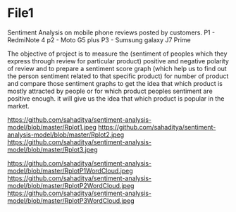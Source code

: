 # File1
Sentiment Analysis on mobile phone reviews posted by customers.
P1 - RedmiNote 4
p2 - Moto G5 plus
P3 - Sumsung galaxy J7 Prime 

The objective of project is to measure the (sentiment of peoples which they express through review for particular product) positive and negative polarity of review and to prepare a sentiment score graph (which help us to find out the person sentiment related to that specific product) for number of product and compare those sentiment graphs to get the idea that which product is mostly attracted by people or for which product peoples sentiment are positive enough. it will give us the idea that which product is popular in the market.


https://github.com/sahaditya/sentiment-analysis-model/blob/master/Rplot1.jpeg
https://github.com/sahaditya/sentiment-analysis-model/blob/master/Rplot2.jpeg
https://github.com/sahaditya/sentiment-analysis-model/blob/master/Rplot3.jpeg


https://github.com/sahaditya/sentiment-analysis-model/blob/master/RplotP1WordCloud.jpeg
https://github.com/sahaditya/sentiment-analysis-model/blob/master/RplotP2WordCloud.jpeg
https://github.com/sahaditya/sentiment-analysis-model/blob/master/RplotP3WordCloud.jpeg
